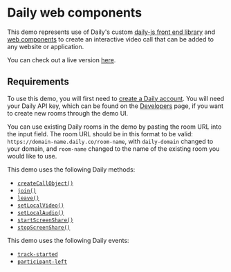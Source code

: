 # Daily web components

This demo represents use of Daily's custom [daily-js front end library](https://docs.daily.co/reference/daily-js) and [web components](https://developer.mozilla.org/en-US/docs/Web/Web_Components) to create an interactive video call that can be added to any website or application.

You can check out a live version [here](https://daily-demos.github.io/web-components).

## Requirements

To use this demo, you will first need to [create a Daily account](https://dashboard.daily.co/signup). You will need your Daily API key, which can be found on the [Developers](https://dashboard.daily.co/developers) page, if you want to create new rooms through the demo UI.

You can use existing Daily rooms in the demo by pasting the room URL into the input field. The room URL should be in this format to be valid: `https://domain-name.daily.co/room-name`, with `daily-domain` changed to your domain, and `room-name` changed to the name of the existing room you would like to use.

This demo uses the following Daily methods:

- [`createCallObject()`](https://docs.daily.co/reference/rn-daily-js/factory-methods/create-call-object#main)
- [`join()`](https://docs.daily.co/reference/daily-js/instance-methods/join#main)
- [`leave()`](https://docs.daily.co/reference/daily-js/instance-methods/leave#main)
- [`setLocalVideo()`](https://docs.daily.co/reference/daily-js/instance-methods/set-local-video#main)
- [`setLocalAudio()`](https://docs.daily.co/reference/daily-js/instance-methods/set-local-audio#main)
- [`startScreenShare()`](https://docs.daily.co/reference/daily-js/instance-methods/start-screen-share#main)
- [`stopScreenShare()`](https://docs.daily.co/reference/daily-js/instance-methods/stop-screen-share#main)

This demo uses the following Daily events:

- [`track-started`](https://docs.daily.co/reference/daily-js/events/participant-events#track-started)
- [`participant-left`](https://docs.daily.co/reference/daily-js/events/participant-events#participant-left)
